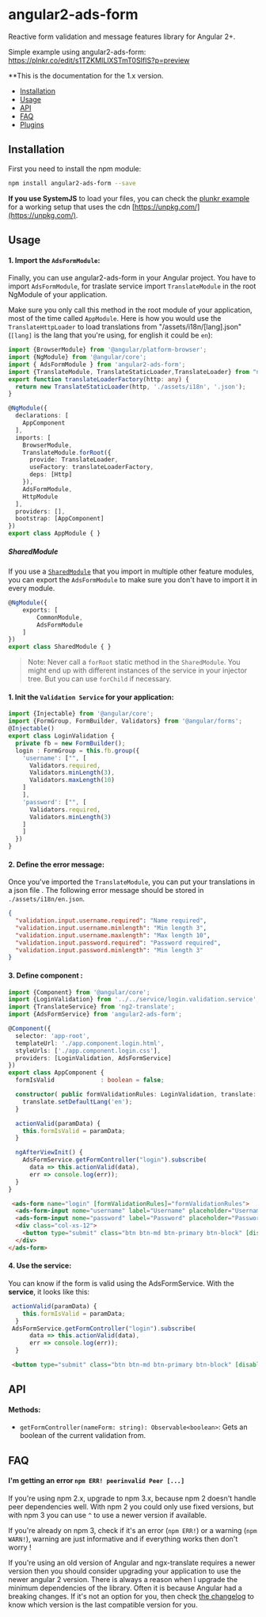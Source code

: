 # angular2-ads-form
Reactive form validation and message features library for Angular 2+.

Simple example using angular2-ads-form: https://plnkr.co/edit/s1TZKMILlXSTmT0SIfIS?p=preview

**This is the documentation for the 1.x version.

* [Installation](#installation)
* [Usage](#usage)
* [API](#api)
* [FAQ](#faq)
* [Plugins](#plugins)


## Installation

First you need to install the npm module:

```sh
npm install angular2-ads-form --save
```

**If you use SystemJS** to load your files, you can check the [plunkr example](https://plnkr.co/edit/s1TZKMILlXSTmT0SIfIS?p=preview) for a working setup that uses the cdn [https://unpkg.com/](https://unpkg.com/).
## Usage

#### 1. Import the `AdsFormModule`:

Finally, you can use angular2-ads-form in your Angular project. You have to import `AdsFormModule`, for traslate service import `TranslateModule` in the root NgModule of your application.

Make sure you only call this method in the root module of your application, most of the time called `AppModule`.
Here is how you would use the `TranslateHttpLoader` to load translations from "/assets/i18n/[lang].json" (`[lang]` is the lang that you're using, for english it could be `en`):
```ts
import {BrowserModule} from '@angular/platform-browser';
import {NgModule} from '@angular/core';
import { AdsFormModule } from 'angular2-ads-form';
import {TranslateModule, TranslateStaticLoader,TranslateLoader} from "ng2-translate";
export function translateLoaderFactory(http: any) {
  return new TranslateStaticLoader(http, './assets/i18n', '.json');
}

@NgModule({
  declarations: [
    AppComponent
  ],
  imports: [
    BrowserModule,
    TranslateModule.forRoot({
      provide: TranslateLoader,
      useFactory: translateLoaderFactory,
      deps: [Http]
    }),
    AdsFormModule,
    HttpModule
  ],
  providers: [],
  bootstrap: [AppComponent]
})
export class AppModule { }
```

##### SharedModule

If you use a [`SharedModule`](https://angular.io/docs/ts/latest/guide/ngmodule.html#!#shared-modules) that you import in multiple other feature modules,
you can export the `AdsFormModule` to make sure you don't have to import it in every module.

```ts
@NgModule({
    exports: [
        CommonModule,
        AdsFormModule
    ]
})
export class SharedModule { }
```

> Note: Never call a `forRoot` static method in the `SharedModule`. You might end up with different instances of the service in your injector tree. But you can use `forChild` if necessary.

#### 1. Init the `Validation Service` for your application:
```ts
import {Injectable} from '@angular/core';
import {FormGroup, FormBuilder, Validators} from '@angular/forms';
@Injectable()
export class LoginValidation {
  private fb = new FormBuilder();
  login : FormGroup = this.fb.group({
    'username': ["", [
      Validators.required,
      Validators.minLength(3),
      Validators.maxLength(10)
    ]
    ],
    'password': ["", [
      Validators.required,
      Validators.minLength(3)
    ]
    ]
  })
}

```

#### 2. Define the error message:

Once you've imported the `TranslateModule`, you can put your translations in a json file . The following error message should be stored in `./assets/i18n/en.json`.

```json
{
  "validation.input.username.required": "Name required",
  "validation.input.username.minlength": "Min length 3",
  "validation.input.username.maxlength": "Max length 10",
  "validation.input.password.required": "Password required",
  "validation.input.password.minlength": "Min length 3"
}
```

#### 3. Define component :

```ts
import {Component} from '@angular/core';
import {LoginValidation} from '../../service/login.validation.service';
import {TranslateService} from 'ng2-translate';
import {AdsFormService} from 'angular2-ads-form';

@Component({
  selector: 'app-root',
  templateUrl: './app.component.login.html',
  styleUrls: ['./app.component.login.css'],
  providers: [LoginValidation, AdsFormService]
})
export class AppComponent {
  formIsValid             : boolean = false;

  constructor( public formValidationRules: LoginValidation, translate: TranslateService) {
    translate.setDefaultLang('en');
  }

  actionValid(paramData) {
    this.formIsValid = paramData;
  }

  ngAfterViewInit() {
    AdsFormService.getFormController("login").subscribe(
      data => this.actionValid(data),
      err => console.log(err));
  }
}
```
```html
 <ads-form name="login" [formValidationRules]="formValidationRules">
  <ads-form-input nome="username" label="Username" placeholder="Username"></ads-form-input>
  <ads-form-input nome="password" label="Password" placeholder="Password"></ads-form-input>
  <div class="col-xs-12">
    <button type="submit" class="btn btn-md btn-primary btn-block" [disabled]="!formIsValid">Save</button>
  </div>
</ads-form>
```
#### 4. Use the service:

You can know if the form is valid using the AdsFormService.
With the **service**, it looks like this:

```ts
 actionValid(paramData) {
    this.formIsValid = paramData;
  }
 AdsFormService.getFormController("login").subscribe(
      data => this.actionValid(data),
      err => console.log(err));
  }
```
```html
 <button type="submit" class="btn btn-md btn-primary btn-block" [disabled]="!formIsValid">Save</button>
```

## API

#### Methods:
- `getFormController(nameForm: string): Observable<boolean>`: Gets an boolean of the current validation from. 
## FAQ

#### I'm getting an error `npm ERR! peerinvalid Peer [...]`
If you're using npm 2.x, upgrade to npm 3.x, because npm 2 doesn't handle peer dependencies well. With npm 2 you could only use fixed versions, but with npm 3 you can use `^` to use a newer version if available.

If you're already on npm 3, check if it's an error (`npm ERR!`) or a warning (`npm WARN!`), warning are just informative and if everything works then don't worry !

If you're using an old version of Angular and ngx-translate requires a newer version then you should consider upgrading your application to use the newer angular 2 version. There is always a reason when I upgrade the minimum dependencies of the library. Often it is because Angular had a breaking changes. If it's not an option for you, then check [the changelog](/releases) to know which version is the last compatible version for you.